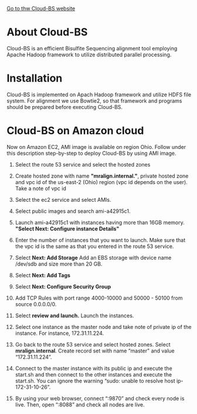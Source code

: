 [Go to thw Cloud-BS website](https://paryoja.github.io/MRAlign/)

# About Cloud-BS

Cloud-BS is an efficient Bisulfite Sequencing alignment tool employing Apache Hadoop framework to utilize distributed parallel processing. 

# Installation
Cloud-BS is implemented on Apach Hadoop framework and utilize HDFS file system. For alignment we use Bowtie2, so that framework and programs should be prepared before executing Cloud-BS. 

# Cloud-BS on Amazon cloud
Now on Amazon EC2, AMI image is available on region Ohio. Follow under this description step-by-step to deploy Cloud-BS by using AMI image.

1. Select the route 53 service and select the hosted zones

2. Create hosted zone with name **"mralign.internal."**, private hosted zone and vpc id of the us-east-2 (Ohio) region (vpc id depends on the user). Take a note of vpc id

3. Select the ec2 service and select AMIs.

4. Select public images and search ami-a42915c1.

5. Launch ami-a42915c1 with instances having more than 16GB memory. **"Select Next: Configure instance Details"**

6. Enter the number of instances that you want to launch. Make sure that the vpc id is the same as that you entered in the route 53 service.

7. Select **Next: Add Storage** Add an EBS storage with device name /dev/sdb and size more than 20 GB.

8. Select **Next: Add Tags**

9. Select **Next: Configure Security Group**

10. Add TCP Rules with port range 4000-10000 and 50000 - 50100 from source 0.0.0.0/0.

11. Select **review and launch.** Launch the instances.

12. Select one instance as the master node and take note of private ip of the instance. For instance, 172.31.11.224.

13. Go back to the route 53 service and select hosted zones. Select **mralign.internal**. Create record set with name “master" and value “172.31.11.224”.

14. Connect to the master instance with its public ip and execute the start.sh and then connect to the other instances and execute the start.sh. You can ignore the warning “sudo: unable to resolve host ip-172-31-10-26”.

15. By using your web browser, connect “<public ip of the master node>:9870” and check every node is live. 
Then, open “<public ip of the master node>:8088” and check all nodes are live.

